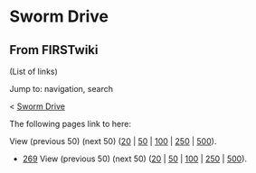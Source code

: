# Sworm Drive

## From FIRSTwiki

(List of links)

Jump to: navigation, search

< [Sworm Drive](/index.php?title=Sworm_Drive&redirect=no "Sworm Drive")

The following pages link to here:

View (previous 50) (next 50) ([20](/index.php?title=Special:Whatlinkshere/Sworm_Drive&limit=20&from=0 "Special:Whatlinkshere/Sworm Drive") | [50](/index.php?title=Special:Whatlinkshere/Sworm_Drive&limit=50&from=0 "Special:Whatlinkshere/Sworm Drive") | [100](/index.php?title=Special:Whatlinkshere/Sworm_Drive&limit=100&from=0 "Special:Whatlinkshere/Sworm Drive") | [250](/index.php?title=Special:Whatlinkshere/Sworm_Drive&limit=250&from=0 "Special:Whatlinkshere/Sworm Drive") | [500](/index.php?title=Special:Whatlinkshere/Sworm_Drive&limit=500&from=0 "Special:Whatlinkshere/Sworm Drive")).

- [269](269 "269") View (previous 50) (next 50) ([20](/index.php?title=Special:Whatlinkshere/Sworm_Drive&limit=20&from=0 "Special:Whatlinkshere/Sworm Drive") | [50](/index.php?title=Special:Whatlinkshere/Sworm_Drive&limit=50&from=0 "Special:Whatlinkshere/Sworm Drive") | [100](/index.php?title=Special:Whatlinkshere/Sworm_Drive&limit=100&from=0 "Special:Whatlinkshere/Sworm Drive") | [250](/index.php?title=Special:Whatlinkshere/Sworm_Drive&limit=250&from=0 "Special:Whatlinkshere/Sworm Drive") | [500](/index.php?title=Special:Whatlinkshere/Sworm_Drive&limit=500&from=0 "Special:Whatlinkshere/Sworm Drive")).
